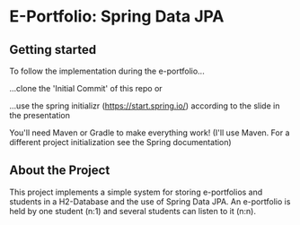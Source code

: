# E-Portfolio: Spring Data JPA
## Getting started
To follow the implementation during the e-portfolio...

...clone the 'Initial Commit' of this repo or

...use the spring initializr (https://start.spring.io/) according to the slide in the presentation

You'll need Maven or Gradle to make everything work! (I'll use Maven. For a different project initialization see the Spring documentation)

## About the Project
This project implements a simple system for storing e-portfolios and students in a H2-Database and the use of Spring Data JPA. An e-portfolio is held by one student (n:1) and several students can listen to it (n:n).
